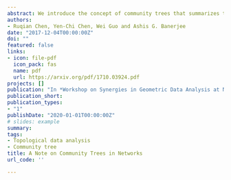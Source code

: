 ```yaml
---
abstract: We introduce the concept of community trees that summarizes topological structures within a network. A community tree is a tree structure representing clique communities from the clique percolation method (CPM). The community tree also generates a persistent diagram. Community trees and persistent diagrams reveal topological structures of the underlying networks and can be used as visualization tools. We study the stability of community trees and derive a quantity called the total star number (TSN) that presents an upper bound on the change of community trees. Our findings provide a topological interpretation for the stability of communities generated by the CPM.
authors: 
- Ruqian Chen, Yen-Chi Chen, Wei Guo and Ashis G. Banerjee
date: "2017-12-04T00:00:00Z"
doi: ""
featured: false
links:
- icon: file-pdf
  icon_pack: fas
  name: pdf
  url: https://arxiv.org/pdf/1710.03924.pdf
projects: []
publication: "In *Workshop on Synergies in Geometric Data Analysis at Neural Information Processing Systems (NIPS)*"
publication_short: 
publication_types:
- "1"
publishDate: "2020-01-01T00:00:00Z"
# slides: example
summary: 
tags:
- Topological data analysis
- Community tree
title: A Note on Community Trees in Networks
url_code: ''

---
```



